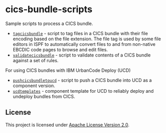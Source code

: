 # cics-bundle-scripts
Sample scripts to process a CICS bundle.
* [`tagcicsbundle`](https://github.com/cicsdev/cics-bundle-scripts/tree/master/tagcicsbundle) - script to tag files in a CICS bundle with their file encoding based on the file extension. The file tag is used by some file editors in ISPF to automatically convert files to and from non-native EBCDIC code pages to browse and edit files.
* [`validatecicsbundle`](https://github.com/cicsdev/cics-bundle-scripts/tree/master/validatecicsbundle) - script to validate contents of a CICS bundle against a set of rules.

For using CICS bundles with IBM UrbanCode Deploy (UCD)
* [`pushcicsbundletoucd`](https://github.com/cicsdev/cics-bundle-scripts/tree/master/pushcicsbundletoucd) - script to push a CICS bundle into UCD as a component version.
* [`ucdtemplates`](https://github.com/cicsdev/cics-bundle-scripts/tree/master/ucdtemplates) - component template for UCD to reliably deploy and undeploy bundles from CICS.

## License
This project is licensed under [Apache License Version 2.0](LICENSE).  
